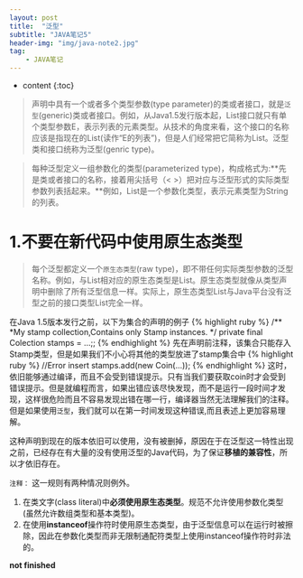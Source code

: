 ```yaml
---
layout: post
title:  "泛型"
subtitle: "JAVA笔记5"
header-img: "img/java-note2.jpg"
tag: 
    - JAVA笔记
---
```


* content
{:toc}

>声明中具有一个或者多个类型参数(type parameter)的类或者接口，就是`泛型`(generic)类或者接口。例如，从Java1.5发行版本起，List接口就只有单个类型参数E，表示列表的元素类型。从技术的角度来看，这个接口的名称应该是指现在的List<E>(读作“E的列表”)，但是人们经常把它简称为List。泛型类和接口统称为泛型(genric type)。  

>每种泛型定义一组参数化的类型(parameterized type)，构成格式为:**先是类或者接口的名称，接着用尖括号（< >）把对应与泛型形式的实际类型参数列表括起来。**例如，List<String>是一个参数化类型，表示元素类型为String的列表。



1.不要在新代码中使用原生态类型
===========================
>每个泛型都定义一个`原生态类型`(raw type)，即不带任何实际类型参数的泛型名称。例如，与List<E>相对应的原生态类型是List。原生态类型就像从类型声明中删除了所有泛型信息一样。实际上，原生态类型List与Java平台没有泛型之前的接口类型List完全一样。

在Java 1.5版本发行之前，以下为集合的声明的例子
{% highlight ruby %}
/**
 *My stamp collection,Contains only Stamp instances.
 */
private final Colection stamps = ...;;
{% endhighlight %} 
先在声明前注释，该集合只能存入Stamp类型，但是如果我们不小心将其他的类型放进了stamp集合中
{% highlight ruby %}
//Error insert
stamps.add(new Coin(...));
{% endhighlight %}
这时，依旧能够通过编译，而且不会受到错误提示。只有当我们要获取coin时才会受到错误提示。但是就编程而言，如果出错应该尽快发现，而不是运行一段时间才发现，这样很危险而且不容易发现出错在哪一行，编译器当然无法理解我们的注释。但是如果使用`泛型`，我们就可以在第一时间发现这种错误,而且表述上更加容易理解。

这种声明到现在的版本依旧可以使用，没有被删掉，原因在于在泛型这一特性出现之前，已经存在有大量的没有使用泛型的Java代码，为了保证**移植的兼容性**，所以才依旧存在。

`注释：`
这一规则有两种情况则例外。
1. 在类文字(class literal)中**必须使用原生态类型**。规范不允许使用参数化类型(虽然允许数组类型和基本类型)。
2. 在使用**instanceof**操作符时使用原生态类型，由于泛型信息可以在运行时被擦除，因此在参数化类型而非无限制通配符类型上使用instanceof操作符时非法的。

**not finished**

